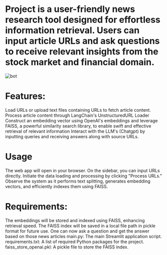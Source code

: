 # Project is a user-friendly news research tool designed for effortless information retrieval. Users can input article URLs and ask questions to receive relevant insights from the stock market and financial domain.
![bot](https://github.com/user-attachments/assets/9ff6a4d8-25dc-4722-87cb-41a506bc11ff)


# Features:
Load URLs or upload text files containing URLs to fetch article content.
Process article content through LangChain's UnstructuredURL Loader
Construct an embedding vector using OpenAI's embeddings and leverage FAISS, a powerful similarity search library, to enable swift and effective retrieval of relevant information
Interact with the LLM's (Chatgpt) by inputting queries and receiving answers along with source URLs.

# Usage
The web app will open in your browser.
On the sidebar, you can input URLs directly.
Initiate the data loading and processing by clicking "Process URLs."
Observe the system as it performs text splitting, generates embedding vectors, and efficiently indexes them using FAISS.

# Requirements:
The embeddings will be stored and indexed using FAISS, enhancing retrieval speed.
The FAISS index will be saved in a local file path in pickle format for future use.
One can now ask a question and get the answer based on those news articles
main.py: The main Streamlit application script.
requirements.txt: A list of required Python packages for the project.
faiss_store_openai.pkl: A pickle file to store the FAISS index.
